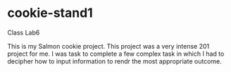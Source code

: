 # cookie-stand1

Class Lab6

This is my Salmon cookie project. This project was a very intense 201 project for me. I was task to complete a few complex task in which I had to decipher how to input information to rendr the most appropriate outcome.

